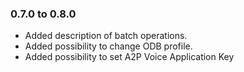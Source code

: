 ### 0.7.0 to 0.8.0

* Added description of batch operations.
* Added possibility to change ODB profile.
* Added possibility to set A2P Voice Application Key
